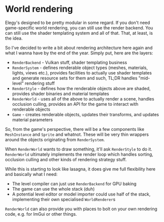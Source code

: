 
# World rendering

Elegy's designed to be pretty modular in some regard. If you don't need game-specific world rendering, you can still use the render backend. You can still use the shader templating system and all of that. That, at least, is the idea.

So I've decided to write a bit about rendering architecture here again and what I wanna have by the end of the year. Simply put, here are the layers:
* `RenderBackend` - Vulkan stuff, shader templating business
* `RenderSystem` - defines renderable object types (meshes, materials, lights, views etc.), provides facilities to actually use shader templates and generate resource sets for them and such, TL;DR handles "mid-level" rendering stuff
* `RenderStyle` - defines how the renderable objects above are shaded, provides shader binaries and material templates
* `RenderWorld` - uses all of the above to actually render a scene, handles occlusion culling, provides an API for the game to interact with renderable objects
* `Game` - creates renderable objects, updates their transforms, and updates material parameters

So, from the game's perspective, there will be a few components like `MeshInstance` and `Sprite` and whatnot. These will be very thin wrappers around the objects originating from `RenderSystem`.

When `RenderWorld` wants to draw something, it'll ask `RenderStyle` to do it. `RenderWorld` ultimately implements the render loop which handles sorting, occlusion culling and other kinds of rendering strategy stuff.

While this is starting to look like lasagna, it does give me full flexibility here and basically what I need:
* The level compiler can just use `RenderBackend` for GPU baking
* The game can use the whole stack (duh)
* A potential level editor or model importer could use half of the stack, implementing their own specialised `WorldRenderer`s

`RenderWorld` can also provide you with places to bolt on your own rendering code, e.g. for ImGui or other things.
